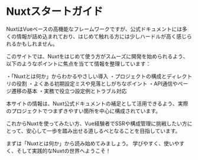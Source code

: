 # Nuxtスタートガイド

NuxtはVueベースの高機能なフレームワークですが、公式ドキュメントには多くの情報が詰め込まれており、はじめて触れる方には少しハードルが高く感じられるかもしれません。

このサイトでは、Nuxtをはじめて使う方がスムーズに開発を始められるよう、以下のようなポイントに焦点を当てて情報を整理しています：

・「Nuxtとは何か」からわかるやさしい導入
・プロジェクトの構成とディレクトリの役割
・よくある初期設定ミスや見落としがちなポイント
・API通信やページ遷移の基本
・実務で役立つ設定例とトラブル対応

本サイトの情報は、Nuxt公式ドキュメントの補足として活用できるよう、実際のプロジェクトでつまずきやすい箇所を中心に構成されています。

これからNuxtを使ってみたい方、Vue経験者でSSRや構成管理に挑戦したい方にとって、安心して一歩を踏み出せる道しるべとなることを目指しています。

まずは「Nuxtとは何か」から読み始めてみましょう。
学びやすく、使いやすく、そして実践的なNuxtの世界へようこそ！
